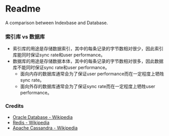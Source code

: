 # Readme
A comparison between Indexbase and Database.

### 索引库 vs 数据库
- 索引库的用途是存储数据索引，其中的每条记录的字节数相对很少，因此索引库能同时保证sync rate和user performance。
- 数据库的用途是存储数据本体，其中的每条记录的字节数相对很多，因此数据库不能同时保证sync rate和user performance。
  - 面向内存的数据库通常会为了保证user performance而在一定程度上牺牲sync rate。
  - 面向外存的数据库通常会为了保证sync rate而在一定程度上牺牲user performance。

### Credits
- [Oracle Database - Wikipedia](https://en.wikipedia.org/wiki/Oracle_Database)
- [Redis - Wikipedia](https://en.wikipedia.org/wiki/Redis)
- [Apache Cassandra - Wikipedia](https://en.wikipedia.org/wiki/Apache_Cassandra)
